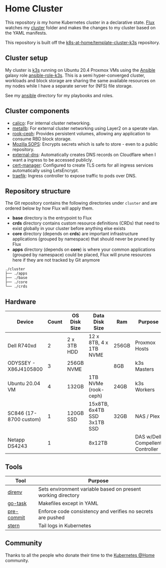 
# Home Cluster

This repository _is_ my home Kubernetes cluster in a declarative state. [Flux](https://github.com/fluxcd/flux2) watches my [cluster](./cluster/) folder and makes the changes to my cluster based on the YAML manifests.

This repository is built off the [k8s-at-home/template-cluster-k3s](https://github.com/k8s-at-home/template-cluster-k3s) repository.

## Cluster setup

My cluster is [k3s](https://k3s.io/) running on Ubuntu 20.4 Proxmox VMs using the [Ansible](https://www.ansible.com/) galaxy role [ansible-role-k3s](https://github.com/PyratLabs/ansible-role-k3s). This is a semi hyper-converged cluster, workloads and block storage are sharing the same available resources on my nodes while I have a separate server for (NFS) file storage.


See my [ansible](./ansible/) directory for my playbooks and roles.

## Cluster components

- [calico](https://docs.projectcalico.org/about/about-calico): For internal cluster networking.
- [metallb](https://metallb.universe.tf/): For external cluster networking using Layer2 on a sperate vlan.
- [rook-ceph](https://rook.io/): Provides persistent volumes, allowing any application to consume RBD block storage.
- [Mozilla SOPS](https://toolkit.fluxcd.io/guides/mozilla-sops/): Encrypts secrets which is safe to store - even to a public repository.
- [external-dns](https://github.com/kubernetes-sigs/external-dns): Automatically creates DNS records on Cloudflare when I want a ingress to be accessed publicly.
- [cert-manager](https://cert-manager.io/docs/): Configured to create TLS certs for all ingress services automatically using LetsEncrypt.
- [traefik](https://traefik.io/traefik/): Ingress controller to expose traffic to pods over DNS.

## Repository structure

The Git repository contains the following directories under `cluster` and are ordered below by how Flux will apply them.

- **base** directory is the entrypoint to Flux
- **crds** directory contains custom resource definitions (CRDs) that need to exist globally in your cluster before anything else exists
- **core** directory (depends on **crds**) are important infrastructure applications (grouped by namespace) that should never be pruned by Flux
- **apps** directory (depends on **core**) is where your common applications (grouped by namespace) could be placed, Flux will prune resources here if they are not tracked by Git anymore

```
./cluster
├── ./apps
├── ./base
├── ./core
└── ./crds
```

## Hardware

| Device                | Count | OS Disk Size | Data Disk Size              | Ram   | Purpose                           |
|-----------------------|-------|--------------|-----------------------------|-------|-----------------------------------|
| Dell R740xd           | 2     | 2 x 3TB HDD  | 12 x 8TB, 4 x 1TB NVME      | 256GB | Proxmox Hosts                     |
| ODYSSEY - X86J4105800 | 3     | 256GB NVME   |                             | 8GB   | k3s Masters                       |
| Ubuntu 20.04 VM       | 4     | 132GB        | 1TB NVMe (rook-ceph)        | 24GB  | k3s Workers                       |
| SC846 (17-8700 custom)| 1     | 120GB SSD    | 15x8TB, 6x4TB SSD 3x1TB SSD | 32GB  | NAS / Plex                        |
| Netapp DS4243         | 1     |              | 8x12TB                      |       | DAS w/Dell Compellent Controller  |

## Tools

| Tool                                                   | Purpose                                                      |
| ------------------------------------------------------ | ------------------------------------------------------------ |
| [direnv](https://github.com/direnv/direnv)             | Sets environment variable based on present working directory |
| [go-task](https://github.com/go-task/task)             | Makefiles except in YAML                                     |
| [pre-commit](https://github.com/pre-commit/pre-commit) | Enforce code consistency and verifies no secrets are pushed  |
| [stern](https://github.com/stern/stern)                | Tail logs in Kubernetes                                      |

## Community

Thanks to all the people who donate their time to the [Kubernetes @Home](https://github.com/k8s-at-home/) community.
